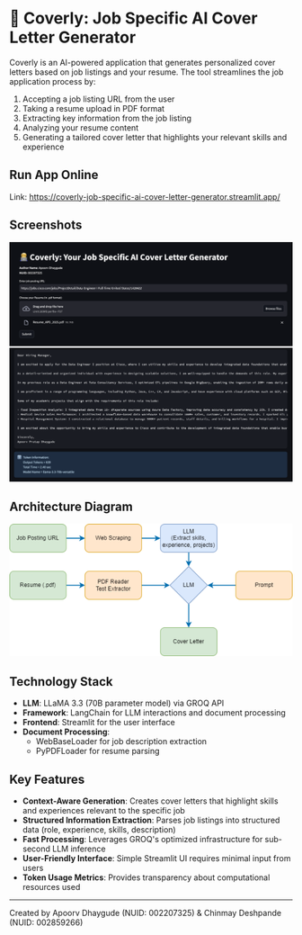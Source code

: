 # 📧 Coverly: Job Specific AI Cover Letter Generator

Coverly is an AI-powered application that generates personalized cover letters based on job listings and your resume. The tool streamlines the job application process by:

1. Accepting a job listing URL from the user
2. Taking a resume upload in PDF format
3. Extracting key information from the job listing
4. Analyzing your resume content
5. Generating a tailored cover letter that highlights your relevant skills and experience

## Run App Online
Link: https://coverly-job-specific-ai-cover-letter-generator.streamlit.app/

## Screenshots
![Application Interface](imgs/cover-letter-generator-project1.png)
![Generated Cover Letter](imgs/cover-letter-generator-project2.png)

## Architecture Diagram
![Architecture Diagram](imgs/architecture.png)

## Technology Stack

- **LLM**: LLaMA 3.3 (70B parameter model) via GROQ API
- **Framework**: LangChain for LLM interactions and document processing
- **Frontend**: Streamlit for the user interface
- **Document Processing**: 
  - WebBaseLoader for job description extraction
  - PyPDFLoader for resume parsing

## Key Features

- **Context-Aware Generation**: Creates cover letters that highlight skills and experiences relevant to the specific job
- **Structured Information Extraction**: Parses job listings into structured data (role, experience, skills, description)
- **Fast Processing**: Leverages GROQ's optimized infrastructure for sub-second LLM inference
- **User-Friendly Interface**: Simple Streamlit UI requires minimal input from users
- **Token Usage Metrics**: Provides transparency about computational resources used


---

Created by Apoorv Dhaygude (NUID: 002207325) & Chinmay Deshpande (NUID: 002859266)
   
